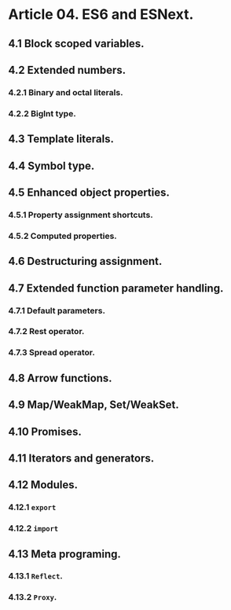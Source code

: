 # Article 04. ES6 and ESNext.

## 4.1 Block scoped variables.

## 4.2 Extended numbers.

### 4.2.1 Binary and octal literals.

### 4.2.2 BigInt type.

## 4.3 Template literals.

## 4.4 Symbol type.

## 4.5 Enhanced object properties.

### 4.5.1 Property assignment shortcuts.

### 4.5.2 Computed properties.

## 4.6 Destructuring assignment.

## 4.7 Extended function parameter handling.

### 4.7.1 Default parameters.

### 4.7.2 Rest operator.

### 4.7.3 Spread operator.

## 4.8 Arrow functions.

## 4.9 Map/WeakMap, Set/WeakSet.

## 4.10 Promises.

## 4.11 Iterators and generators.

## 4.12 Modules.

### 4.12.1 `export`

### 4.12.2 `import`

## 4.13 Meta programing.

### 4.13.1 `Reflect`.

### 4.13.2 `Proxy`.
